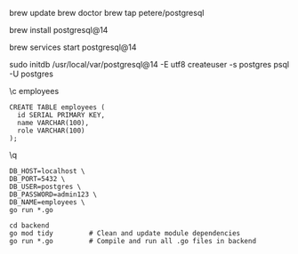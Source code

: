 brew update
brew doctor
brew tap petere/postgresql

brew install postgresql@14

brew services start postgresql@14

sudo initdb /usr/local/var/postgresql@14 -E utf8
createuser -s postgres
psql -U postgres

\c employees

```
CREATE TABLE employees (
  id SERIAL PRIMARY KEY,
  name VARCHAR(100),
  role VARCHAR(100)
);
```

\q

```
DB_HOST=localhost \
DB_PORT=5432 \
DB_USER=postgres \
DB_PASSWORD=admin123 \
DB_NAME=employees \
go run *.go
```


```
cd backend
go mod tidy         # Clean and update module dependencies
go run *.go         # Compile and run all .go files in backend
```

